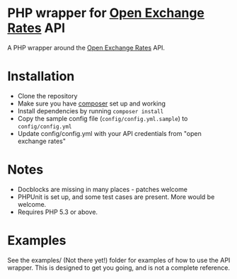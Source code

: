 # PHP wrapper for [Open Exchange Rates](openexchangerates.org) API
A PHP wrapper around the [Open Exchange Rates](openexchangerates.org) API.

# Installation
* Clone the repository
* Make sure you have [composer](http://getcomposer.org/) set up and working
* Install dependencies by running `composer install`
* Copy the sample config file (`config/config.yml.sample`) to `config/config.yml`
* Update config/config.yml with your API credentials from "open exchange rates"

# Notes
* Docblocks are missing in many places - patches welcome
* PHPUnit is set up, and some test cases are present. More would be welcome.
* Requires PHP 5.3 or above.

# Examples
See the examples/ (Not there yet!) folder for examples of how to use the API wrapper. This is designed to get you going, and is not a complete reference.
